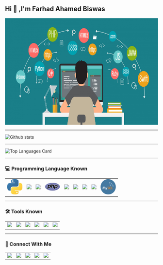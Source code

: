 ## Hi 👋 ,I'm Farhad Ahamed Biswas

<!--
**farhad06/farhad06** is a ✨ _special_ ✨ repository because its `README.md` (this file) appears on your GitHub profile.

Here are some ideas to get you started:

- 🔭 I’m currently working on ...
- 🌱 I’m currently learning ...
- 👯 I’m looking to collaborate on ...
- 🤔 I’m looking for help with ...
- 💬 Ask me about ...
- 📫 How to reach me: ...
- 😄 Pronouns: ...
- ⚡ Fun fact: ...
-->

<img src="https://github.com/farhad06/farhad06/blob/main/overview_page.jpg" height='350' width='100%' >
<hr>

![Github stats](https://github-readme-stats.vercel.app/api?username=farhad06&theme=chartreuse-dark&show_icons=true&count_private=true)

<hr>

![Top Languages Card](https://github-readme-stats.vercel.app/api/top-langs/?username=farhad06&layout=compact)

<!-- <table>
  <tr>
    <td>![Github stats](https://github-readme-stats.vercel.app/api?username=farhad06&theme=chartreuse-dark&show_icons=true&count_private=true)</td>
    <td>![Top Languages Card](https://github-readme-stats.vercel.app/api/top-langs/?username=farhad06&layout=compact)</td>
  </tr>
</table> -->

<hr>

### 💻 Programming Language Known
<table>
  <tr>
    <td><img src="https://github.com/farhad06/farhad06/blob/main/download.jpg" width="50" ></td>
    <td><img src="https://upload.wikimedia.org/wikipedia/commons/thumb/1/18/C_Programming_Language.svg/695px-C_Programming_Language.svg.png" width="50" ></td>
    <td><img src="https://upload.wikimedia.org/wikipedia/commons/thumb/1/18/ISO_C%2B%2B_Logo.svg/1200px-ISO_C%2B%2B_Logo.svg.png" width="50" ></td>
    <td><img src="https://github.com/farhad06/farhad06/blob/main/php.png" width="50" ></td>
    <td><img src="https://thumbs.dreamstime.com/b/javascript-logo-javascript-logo-white-background-vector-format-available-136765881.jpg" width="50" ></td>
    <td><img src="https://encrypted-tbn0.gstatic.com/images?q=tbn:ANd9GcQa-bW2a0otsQQY_SIQNZQAJEIGTouWE3llEYUIJUA&s" width="50" ></td>
    <td><img src="https://cdn4.iconfinder.com/data/icons/social-media-logos-6/512/121-css3-512.png" width="50" ></td>
    <td><img src="https://www.pngitem.com/pimgs/m/197-1973343_sql-database-icon-png-transparent-png.png" width="50" ></td>
    <td><img src="https://github.com/farhad06/farhad06/blob/main/mysql.png" width="50" ></td>
  </tr>
</table>
<hr>

### 🛠 Tools Known
<table>
  <tr>
    <td><img src="https://upload.wikimedia.org/wikipedia/commons/thumb/9/9a/Visual_Studio_Code_1.35_icon.svg/2048px-Visual_Studio_Code_1.35_icon.svg.png" width='50' >     </td>
    <td><img src="https://upload.wikimedia.org/wikipedia/commons/thumb/3/38/Jupyter_logo.svg/1767px-Jupyter_logo.svg.png" width='50' ></td>
    <td><img src="https://www.nicepng.com/png/detail/85-851058_anaconda-icon-anaconda-python-icon.png" width='50' ></td>
    <td><img src="https://upload.wikimedia.org/wikipedia/commons/thumb/1/1d/PyCharm_Icon.svg/1024px-PyCharm_Icon.svg.png" width='50' ></td>
    <td><img src="https://git-scm.com/images/logos/downloads/Git-Icon-1788C.png" width='50' ></td>
    <td><img src="https://cdn.icon-icons.com/icons2/2397/PNG/512/microsoft_office_excel_logo_icon_145720.png" width='50' ></td>
  </tr>
</table>

<hr>

### 🤝 Connect With Me
<table>
  <tr>
    <td><a href="https://www.linkedin.com/in/farhadahamed/" ><img src="https://upload.wikimedia.org/wikipedia/commons/thumb/f/f8/LinkedIn_icon_circle.svg/2048px-LinkedIn_icon_circle.svg.png" width="100" ></a></td>
    <td><a href="mailto: farhadahamed06@gmail.com" ><img src="https://1000logos.net/wp-content/uploads/2021/05/Gmail-logo.png" width="100" ></a></td>
    <td><a href="https://twitter.com/farhadahamed06" ><img src="https://www.pngkey.com/png/full/2-27646_twitter-logo-png-transparent-background-logo-twitter-png.png" width="100" ></a>
    <td><a href="https://github.com/farhad06" ><img src="https://github.githubassets.com/images/modules/logos_page/GitHub-Mark.png" width="100" ></a>
    <td><a href="https://www.hackerrank.com/fa_ahamed134" ><img src="https://upload.wikimedia.org/wikipedia/commons/4/40/HackerRank_Icon-1000px.png" width="100" ></a></td>
  </tr>
</table>  
  
  
  
  
  


